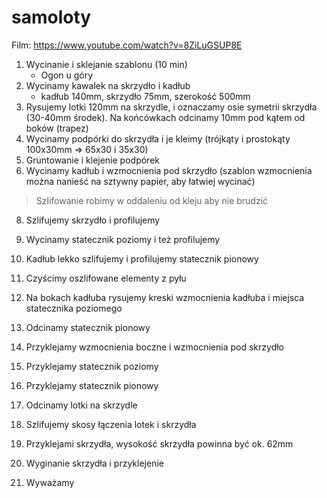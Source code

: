 # samoloty

Film: https://www.youtube.com/watch?v=8ZiLuGSUP8E

1. Wycinanie i sklejanie szablonu (10 min)
   - Ogon u góry
2. Wycinamy kawalek na skrzydło i kadłub
   - kadłub 140mm, skrzydło 75mm, szerokość 500mm
3. Rysujemy lotki 120mm na skrzydle, i oznaczamy osie symetrii skrzydła (30-40mm środek). Na końcówkach odcinamy 10mm pod kątem od boków (trapez)
4. Wycinamy podpórki do skrzydła i je kleimy (trójkąty i prostokąty 100x30mm => 65x30 i 35x30)
5. Gruntowanie i klejenie podpórek
6. Wycinamy kadłub i wzmocnienia pod skrzydło (szablon wzmocnienia można nanieść na sztywny papier, aby łatwiej wycinać)

> Szlifowanie robimy w oddaleniu od kleju aby nie brudzić

8. Szlifujemy skrzydło i profilujemy
9. Wycinamy statecznik poziomy i też profilujemy
10. Kadłub lekko szlifujemy i profilujemy statecznik pionowy
11. Czyścimy oszlifowane elementy z pyłu

12. Na bokach kadłuba rysujemy kreski wzmocnienia kadłuba i miejsca statecznika poziomego
13. Odcinamy statecznik pionowy
14. Przyklejamy wzmocnienia boczne i wzmocnienia pod skrzydło
15. Przyklejamy statecznik poziomy
16. Przyklejamy statecznik pionowy

17. Odcinamy lotki na skrzydle
18. Szlifujemy skosy łączenia lotek i skrzydła
19. Przyklejami skrzydła, wysokość skrzydła powinna być ok. 62mm

20. Wyginanie skrzydła i przyklejenie

21. Wyważamy
